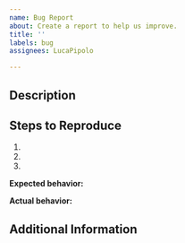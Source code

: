 ```yaml
---
name: Bug Report
about: Create a report to help us improve.
title: ''
labels: bug
assignees: LucaPipolo

---
```


<!--

Please, be sure to read the Contributing guidelines before open an issue: https://github.com/LucaPipolo/resume/blob/master/CONTRIBUTING.md

---

Have you read the project Code of Conduct? By filing an Issue, you are expected to comply with it, including treating everyone with respect: https://github.com/LucaPipolo/resume/blob/master/CODE_OF_CONDUCT

-->

## Description

<!-- Description of the issue. -->

## Steps to Reproduce

1. <!-- First Step .-->
2. <!-- Second Step. -->
3. <!-- and so on… -->

**Expected behavior:**

<!-- What you expect to happen. -->

**Actual behavior:**

<!-- What actually happens. -->

## Additional Information

<!-- Any additional information, code snippets or screenshots that might help to reproduce or fix the issue. -->
